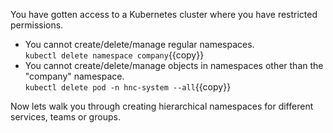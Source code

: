 
You have gotten access to a Kubernetes cluster where you have restricted permissions.

* You cannot create/delete/manage regular namespaces.  
  `kubectl delete namespace company`{{copy}}
* You cannot create/delete/manage objects in namespaces other than the "company" namespace.  
  `kubectl delete pod -n hnc-system --all`{{copy}}

Now lets walk you through creating hierarchical namespaces for different services, teams or groups.

